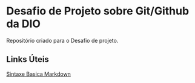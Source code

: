 # Desafio de Projeto sobre Git/Github da DIO
Repositório criado para o Desafio de projeto.

## Links Úteis
[Sintaxe Basica Markdown](https://www.markdownguide.org/basic-syntax/)
